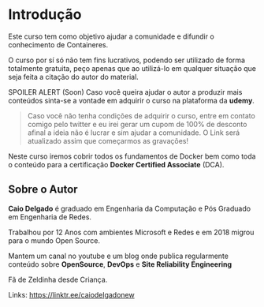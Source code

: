 # Introdução

Este curso tem como objetivo ajudar a comunidade e difundir o conhecimento de Containeres.

O curso por sí só não tem fins lucrativos, podendo ser utilizado de forma totalmente gratuita, peço apenas que ao utilizá-lo em qualquer situação que seja feita a citação do autor do material.

SPOILER ALERT (Soon)
Caso você queira ajudar o autor a produzir mais conteúdos sinta-se a vontade em adquirir o curso na plataforma da **udemy**.
> Caso você não tenha condições de adquirir o curso, entre em contato comigo pelo twitter e eu irei gerar um cupom de 100% de desconto afinal a ideia não é lucrar e sim ajudar a comunidade. O Link será atualizado assim que começarmos as gravações!

Neste curso iremos cobrir todos os fundamentos de Docker bem como toda o conteúdo para a certificação **Docker Certified Associate** (DCA).

## Sobre o Autor

**Caio Delgado** é graduado em Engenharia da Computação e Pós Graduado em Engenharia de Redes.

Trabalhou por 12 Anos com ambientes Microsoft e Redes e em 2018 migrou para o mundo Open Source.

Mantem um canal no youtube e um blog onde publica regularmente conteúdo sobre **OpenSource**, **DevOps** e **Site Reliability Engineering** 

Fã de Zeldinha desde Criança.

Links: https://linktr.ee/caiodelgadonew
